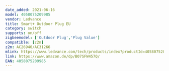 ```yaml
---
date_added: 2021-06-16
model: 4058075209985 
vendor: Ledvance
title: Smart+ Outdoor Plug EU
category: switch
supports: on/off
zigbeemodel: ['Outdoor Plug','Plug Value']
compatible: [z2m]
z2m: AC26940/AC31266
mlink: https://www.ledvance.com/tech/products/index?productId=4058075209985&category=6308&documentId=408
link: https://www.amazon.de/dp/B07SFW457Q/
EAN: 4058075209985 
---
```

